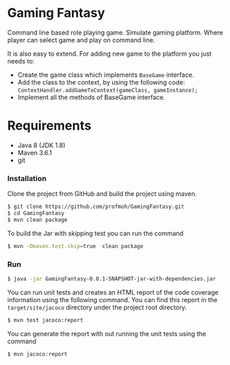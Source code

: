 # Gaming Fantasy
Command line based role playing game. Simulate gaming platform. Where player can select game and play on command line.

It is also easy to extend. For adding new game to the platform you just needs to:
  - Create the game class which implements `BaseGame` interface.
  - Add the class to the context, by using the following code:
  		`ContextHandler.addGameToContext(gameClass, gameInstance);`
  - Implement all the methods of BaseGame interface.

# Requirements

  - Java 8 (JDK 1.8)
  - Maven 3.6.1
  - git

### Installation

Clone the project from GitHub and build the project using maven.

```sh
$ git clone https://github.com/profmoh/GamingFantasy.git
$ cd GamingFantasy
$ mvn clean package
```
To build the Jar with skipping test you can run the command
```sh
$ mvn -Dmaven.test.skip=true  clean package
```

### Run

```sh
$ java -jar GamingFantasy-0.0.1-SNAPSHOT-jar-with-dependencies.jar
```

You can run unit tests and creates an HTML report of the code coverage information using the following command. You can find this report in the `target/site/jacoco` directory under the project root directory.
```sh
$ mvn test jacoco:report
```
You can generate the report with out running the unit tests using the command
```sh
$ mvn jacoco:report
```